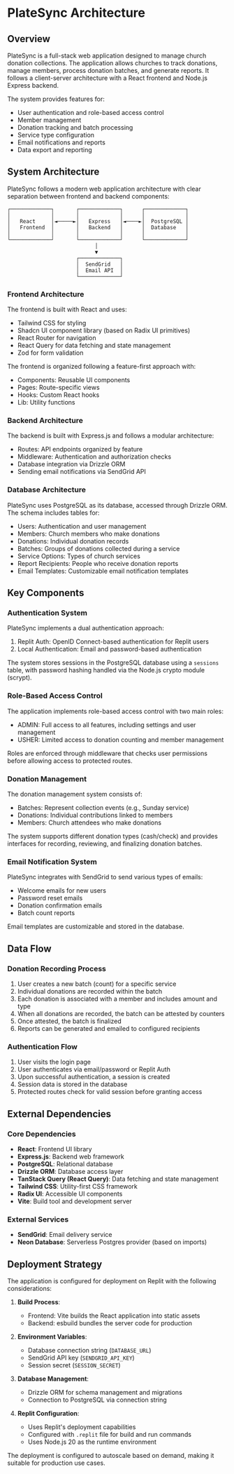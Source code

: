 # PlateSync Architecture

## Overview

PlateSync is a full-stack web application designed to manage church donation collections. The application allows churches to track donations, manage members, process donation batches, and generate reports. It follows a client-server architecture with a React frontend and Node.js Express backend.

The system provides features for:
- User authentication and role-based access control
- Member management
- Donation tracking and batch processing
- Service type configuration
- Email notifications and reports
- Data export and reporting

## System Architecture

PlateSync follows a modern web application architecture with clear separation between frontend and backend components:

```
┌─────────────┐       ┌─────────────┐      ┌─────────────┐
│             │       │             │      │             │
│   React     │◄─────►│   Express   │◄────►│  PostgreSQL │
│   Frontend  │       │   Backend   │      │  Database   │
│             │       │             │      │             │
└─────────────┘       └─────────────┘      └─────────────┘
                            │
                            ▼
                      ┌─────────────┐
                      │  SendGrid   │
                      │  Email API  │
                      └─────────────┘
```

### Frontend Architecture

The frontend is built with React and uses:
- Tailwind CSS for styling
- Shadcn UI component library (based on Radix UI primitives)
- React Router for navigation
- React Query for data fetching and state management
- Zod for form validation

The frontend is organized following a feature-first approach with:
- Components: Reusable UI components
- Pages: Route-specific views
- Hooks: Custom React hooks
- Lib: Utility functions

### Backend Architecture

The backend is built with Express.js and follows a modular architecture:
- Routes: API endpoints organized by feature
- Middleware: Authentication and authorization checks
- Database integration via Drizzle ORM
- Sending email notifications via SendGrid API

### Database Architecture

PlateSync uses PostgreSQL as its database, accessed through Drizzle ORM. The schema includes tables for:
- Users: Authentication and user management
- Members: Church members who make donations
- Donations: Individual donation records
- Batches: Groups of donations collected during a service
- Service Options: Types of church services
- Report Recipients: People who receive donation reports
- Email Templates: Customizable email notification templates

## Key Components

### Authentication System

PlateSync implements a dual authentication approach:
1. Replit Auth: OpenID Connect-based authentication for Replit users
2. Local Authentication: Email and password-based authentication

The system stores sessions in the PostgreSQL database using a `sessions` table, with password hashing handled via the Node.js crypto module (scrypt).

### Role-Based Access Control

The application implements role-based access control with two main roles:
- ADMIN: Full access to all features, including settings and user management
- USHER: Limited access to donation counting and member management

Roles are enforced through middleware that checks user permissions before allowing access to protected routes.

### Donation Management

The donation management system consists of:
- Batches: Represent collection events (e.g., Sunday service)
- Donations: Individual contributions linked to members
- Members: Church attendees who make donations

The system supports different donation types (cash/check) and provides interfaces for recording, reviewing, and finalizing donation batches.

### Email Notification System

PlateSync integrates with SendGrid to send various types of emails:
- Welcome emails for new users
- Password reset emails
- Donation confirmation emails
- Batch count reports

Email templates are customizable and stored in the database.

## Data Flow

### Donation Recording Process

1. User creates a new batch (count) for a specific service
2. Individual donations are recorded within the batch
3. Each donation is associated with a member and includes amount and type
4. When all donations are recorded, the batch can be attested by counters
5. Once attested, the batch is finalized
6. Reports can be generated and emailed to configured recipients

### Authentication Flow

1. User visits the login page
2. User authenticates via email/password or Replit Auth
3. Upon successful authentication, a session is created
4. Session data is stored in the database
5. Protected routes check for valid session before granting access

## External Dependencies

### Core Dependencies

- **React**: Frontend UI library
- **Express.js**: Backend web framework
- **PostgreSQL**: Relational database
- **Drizzle ORM**: Database access layer
- **TanStack Query (React Query)**: Data fetching and state management
- **Tailwind CSS**: Utility-first CSS framework
- **Radix UI**: Accessible UI components
- **Vite**: Build tool and development server

### External Services

- **SendGrid**: Email delivery service
- **Neon Database**: Serverless Postgres provider (based on imports)

## Deployment Strategy

The application is configured for deployment on Replit with the following considerations:

1. **Build Process**:
   - Frontend: Vite builds the React application into static assets
   - Backend: esbuild bundles the server code for production

2. **Environment Variables**:
   - Database connection string (`DATABASE_URL`)
   - SendGrid API key (`SENDGRID_API_KEY`)
   - Session secret (`SESSION_SECRET`)

3. **Database Management**:
   - Drizzle ORM for schema management and migrations
   - Connection to PostgreSQL via connection string

4. **Replit Configuration**:
   - Uses Replit's deployment capabilities
   - Configured with `.replit` file for build and run commands
   - Uses Node.js 20 as the runtime environment

The deployment is configured to autoscale based on demand, making it suitable for production use cases.
